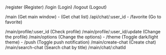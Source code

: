 /register (Register)
/login (Login)
/logout (Logout)

/main (Get main window)
    - (Get chat list) /api/chat/:user_id
    - /favorite (Go to favorite)

/main/profile/:user_id (Check profile)
/main/profile/:user_id/update (Change the profile)
/main/options (Change the options)
    - /theme (Toggle dark/light theme)
    - /push (Toggle push notification)
/main/create-chat (Create chat)
/main/search-chat (Search chat by title)
/main/chat/:chatId
